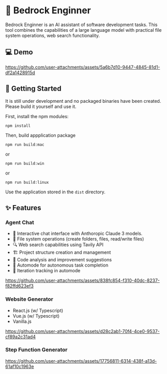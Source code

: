 # 🧙 Bedrock Enginner

Bedrock Enginner is an AI assistant of software development tasks. This tool combines the capabilities of a large language model with practical file system operations, web search functionality.

## 💻 Demo


https://github.com/user-attachments/assets/5a6b7d10-9447-4845-81d1-df2a1428915d

## 🍎 Getting Started

It is still under development and no packaged binaries have been created. Please build it yourself and use it.

First, install the npm modules:

```
npm install
```

Then, build appplication package

```
npm run build:mac
```

or

```
npm run build:win
```

or

```
npm run build:linux
```

Use the application stored in the `dist` directory.

## ✨ Features

### Agent Chat

- 💬 Interactive chat interface with Anthoropic Claude 3 models.
- 📁 File system operations (create folders, files, read/write files)
- 🔍 Web search capabilities using Tavily API
- 🏗️ Project structure creation and management
- 🧐 Code analysis and improvement suggestions
- 🚀 Automode for autonomous task completion
- 🔄 Iteration tracking in automode



https://github.com/user-attachments/assets/838fc854-f310-40dc-8237-f82ffd623ef3


### Website Generator

- React.js (w/ Typescript)
- Vue.js (w/ Typescript)
- Vanilla.js

https://github.com/user-attachments/assets/d28c2ab1-70f4-4ce0-9537-cf89a2c31ad4


### Step Function Generator

https://github.com/user-attachments/assets/17756811-6314-438f-a13d-61af10c1963e

